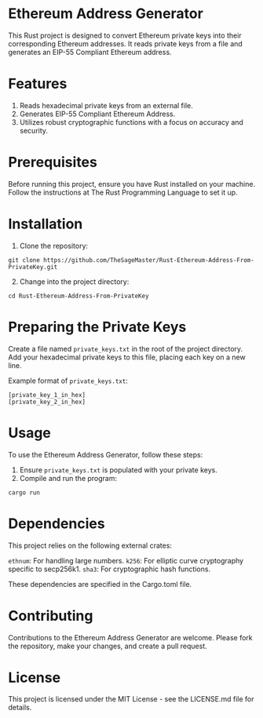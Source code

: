 # Ethereum Address Generator
This Rust project is designed to convert Ethereum private keys into their corresponding Ethereum addresses. It reads private keys from a file and generates an EIP-55 Compliant Ethereum address.

# Features
1. Reads hexadecimal private keys from an external file.
2. Generates EIP-55 Compliant Ethereum Address.
3. Utilizes robust cryptographic functions with a focus on accuracy and security.

# Prerequisites
Before running this project, ensure you have Rust installed on your machine. Follow the instructions at The Rust Programming Language to set it up.

# Installation
1. Clone the repository:
```
git clone https://github.com/TheSageMaster/Rust-Ethereum-Address-From-PrivateKey.git
```
2. Change into the project directory:
```
cd Rust-Ethereum-Address-From-PrivateKey
```

# Preparing the Private Keys
Create a file named `private_keys.txt` in the root of the project directory. Add your hexadecimal private keys to this file, placing each key on a new line.

Example format of `private_keys.txt`:
```
[private_key_1_in_hex]
[private_key_2_in_hex]
```

# Usage
To use the Ethereum Address Generator, follow these steps:

1. Ensure `private_keys.txt` is populated with your private keys.
2. Compile and run the program:
```
cargo run
```

# Dependencies
This project relies on the following external crates:

`ethnum`: For handling large numbers.
`k256`: For elliptic curve cryptography specific to secp256k1.
`sha3`: For cryptographic hash functions.

These dependencies are specified in the Cargo.toml file.

# Contributing
Contributions to the Ethereum Address Generator are welcome. Please fork the repository, make your changes, and create a pull request.

# License
This project is licensed under the MIT License - see the LICENSE.md file for details.
